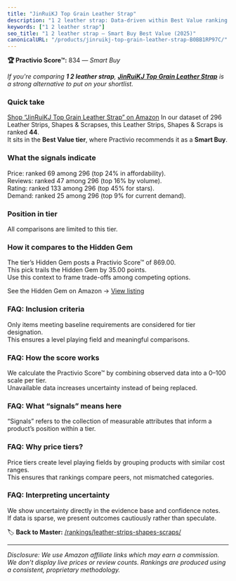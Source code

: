 ```yaml
---
title: "JinRuiKJ Top Grain Leather Strap"
description: "1 2 leather strap: Data-driven within Best Value ranking using the Practivio Score™. Positioned by quality, value, demand, findability, momentum."
keywords: ["1 2 leather strap"]
seo_title: "1 2 leather strap — Smart Buy Best Value (2025)"
canonicalURL: "/products/jinruikj-top-grain-leather-strap-B0BB1RP97C/"
---
```


**🏆 Practivio Score™:** 834 — _Smart Buy_


*If you're comparing **1 2 leather strap**, **[JinRuiKJ Top Grain Leather Strap](https://www.amazon.com/dp/B0BB1RP97C?tag=practivio-20)** is a strong alternative to put on your shortlist.*
### Quick take
[Shop “JinRuiKJ Top Grain Leather Strap” on Amazon](https://www.amazon.com/dp/B0BB1RP97C?tag=practivio-20)
In our dataset of 296 Leather Strips, Shapes & Scrapses, this Leather Strips, Shapes & Scraps is ranked **44**.  
It sits in the **Best Value tier**, where Practivio recommends it as a **Smart Buy**.

### What the signals indicate
Price: ranked 69 among 296 (top 24% in affordability).  
Reviews: ranked 47 among 296 (top 16% by volume).  
Rating: ranked 133 among 296 (top 45% for stars).  
Demand: ranked 25 among 296 (top 9% for current demand).

### Position in tier
All comparisons are limited to this tier.

### How it compares to the Hidden Gem
The tier’s Hidden Gem posts a Practivio Score™ of 869.00.  
This pick trails the Hidden Gem by 35.00 points.  
Use this context to frame trade-offs among competing options.  

See the Hidden Gem on Amazon → [View listing](https://www.amazon.com/dp/B0CF27WXNR?tag=practivio-20)

### FAQ: Inclusion criteria
Only items meeting baseline requirements are considered for tier designation.  
This ensures a level playing field and meaningful comparisons.

### FAQ: How the score works
We calculate the Practivio Score™ by combining observed data into a 0–100 scale per tier.  
Unavailable data increases uncertainty instead of being replaced.

### FAQ: What “signals” means here
“Signals” refers to the collection of measurable attributes that inform a product’s position within a tier.

### FAQ: Why price tiers?
Price tiers create level playing fields by grouping products with similar cost ranges.  
This ensures that rankings compare peers, not mismatched categories.

### FAQ: Interpreting uncertainty
We show uncertainty directly in the evidence base and confidence notes.  
If data is sparse, we present outcomes cautiously rather than speculate.


🏷️ **Back to Master:** [/rankings/leather-strips-shapes-scraps/](/rankings/leather-strips-shapes-scraps/)

---
_Disclosure: We use Amazon affiliate links which may earn a commission. We don’t display live prices or review counts. Rankings are produced using a consistent, proprietary methodology._
